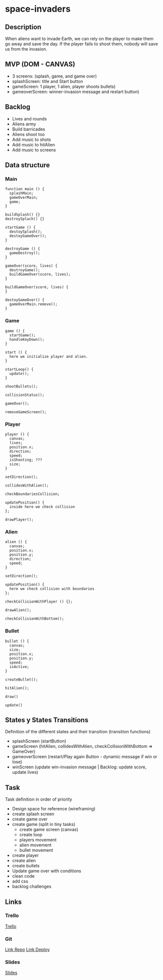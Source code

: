 # space-invaders

## Description
When aliens want to invade Earth, we can rely on the player to make them go away and save the day.
If the player fails to shoot them, nobody will save us from the invasion.


## MVP (DOM - CANVAS)
  - 3 screens: (splash, game, and game over)
  - splashScreen: title and Start button
  - gameScreen: 1 player, 1 alien, player shoots bullets)
  - gameoverScreen: winner-invasion message and restart button)


## Backlog
 - Lives and rounds
 - Aliens army
 - Build barricades
 - Aliens shoot too
 - Add music to shots
 - Add music to hitAlien
 - Add music to screens


## Data structure

### Main

```
function main () {
  splashMain;
  gameOverMain;
  game;
}

buildSplash() {}
destroySplach() {}

startGame () {
  destoySplash();
  destoyGameOver();
}

destroyGame () {
  gameDestroy();
}

gameOver(score, lives) {
  destroyGame();
  buildGameOver(score, lives);
}

buildGameOver(score, lives) {
}

destoyGameOver() {
  gameOverMain.remove();
}
```
### Game

```
game () {
  startGame();
  handleKeyDown();
}

start () {
  here we initialize player and alien.
}

startLoop() {
  update();
}

shootBullets();

collisionStatus();

gameOver();

removeGameScreen();
```

### Player
```
player () {
  canvas;
  lives;
  position.x;
  direction;
  speed;
  isShooting; ???
  size;
}

setDirection();

collidesWithAlien();

checkBoundariesCollision;

updatePosition() {
  inside here we check collision
};

drawPlayer();
```

### Alien
```
alien () {
  canvas;
  position.x;
  position.y;
  direction;
  speed;
}

setDirection();

updatePosition() {
  here we check collision with boundaries
};

checkCollisionWithPlayer () {};

drawAlien();

checkCollisionWithBottom();
```
### Bullet
```
bullet () {
  canvas;
  size;
  position.x;
  position.y;
  speed;
  isActive;
}

createBullet();

hitAlien();

draw()

update()

```

## States y States Transitions
Definition of the different states and their transition (transition functions)

- splashScreen (startButton)
- gameScreen (hitAlien, collidesWithAlien, checkCollisionWithBottom => GameOver)
- gameoverScreen (restart/Play again Button - dynamic message if win or lose)
- winScreen (update win-invasion message | Backlog: update score, update lives)


## Task
Task definition in order of priority
- Design space for reference (wireframing)
- create splash screen
- create game over
- create game (split in tiny tasks)
  - create game screen (canvas)
  - create loop 
  - players movement
  - alien movement
  - bullet movement
- create player
- create alien
- create bullets
- Update game over with conditions
- clean code
- add css
- backlog challenges

## Links


### Trello
[Trello](https://trello.com/b/6NlRCaIT)


### Git
[Link Repo](https://github.com/MJHRhacker/space-invaders.git)
[Link Deploy](http://github.com)


### Slides
[Slides](https://slides.com/mjhr/space-invaders)
